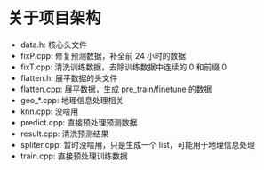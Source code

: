 # 关于项目架构

- data.h: 核心头文件
- fixP.cpp: 修复预测数据，补全前 24 小时的数据
- fixT.cpp: 清洗训练数据，去除训练数据中连续的 0 和前缀 0
- flatten.h: 展平数据的头文件
- flatten.cpp: 展平数据，生成  pre_train/finetune 的数据
- geo_*.cpp: 地理信息处理相关
- knn.cpp: 没啥用
- predict.cpp: 直接预处理预测数据
- result.cpp: 清洗预测结果
- spliter.cpp: 暂时没啥用，只是生成一个 list，可能用于地理信息处理
- train.cpp: 直接预处理训练数据
